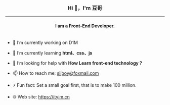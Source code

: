 ### <center>Hi 👋，I'm 豆哥</center>

---

#### <center>I am a Front-End Developer.</center><br>


- 🔭 I’m currently working on D1M

- 🌱 I’m currently learning **html、css、js**
<!-- - 👯 I’m looking to collaborate on ... -->
- 🤔 I’m looking for help with **How Learn front-end technology ?** 
<!-- - 💬 Ask me about ... -->
- 📫 How to reach me: <sjjboy@foxmail.com>
<!-- - 😄 Pronouns: ... -->
- ⚡ Fun fact: Set a small goal first, that is to make 100 million.

- 🌐 Web site: <https://ityim.cn>
	